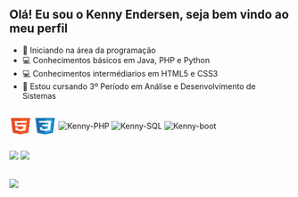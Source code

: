 ## Olá! Eu sou o Kenny Endersen, seja bem vindo ao meu perfil

- 🔭 Iniciando na área da programação
- 💻 Conhecimentos básicos em Java, PHP e Python
- 💻 Conhecimentos intermédiarios em HTML5 e CSS3
- 🌱 Estou cursando 3º Período em Análise e Desenvolvimento de Sistemas

<div style="display: inline_block"><br>
  <img align="center" alt="Kenny-HTML" height="30" width="40" src="https://raw.githubusercontent.com/devicons/devicon/master/icons/html5/html5-original.svg">
  <img align="center" alt="Kenny-CSS" height="30" width="40" src="https://raw.githubusercontent.com/devicons/devicon/master/icons/css3/css3-original.svg">
  <img align="center" alt="Kenny-PHP" height="30" width="40" src="https://cdn.jsdelivr.net/gh/devicons/devicon@latest/icons/php/php-original.svg" />
  <img align="center" alt="Kenny-SQL" height="30" width="40" src="https://cdn.jsdelivr.net/gh/devicons/devicon@latest/icons/mysql/mysql-original-wordmark.svg" />
  <img align="center" alt="Kenny-boot" height="30" width="40" src="https://cdn.jsdelivr.net/gh/devicons/devicon@latest/icons/bootstrap/bootstrap-original.svg" />
</div>

##

<div> 
  <a href="https://instagram.com/kennyxts" target="_blank"><img src="https://img.shields.io/badge/-Instagram-%23E4405F?style=for-the-badge&logo=instagram&logoColor=white" target="_blank"></a>
  <a href="mailto:kennyendersen@gmail.com" target="_blank"><img src="https://img.shields.io/badge/-Gmail-%23333?style=for-the-badge&logo=gmail&logoColor=white" target="_blank"></a>
</div>

##

<a href="https://beacons.ai/kennyendersen" target="_blank">
  <img height=200 align="center" src="https://github-readme-stats.vercel.app/api/top-langs?username=kennyendersen&layout=compact&langs_count=8&card_width=320&theme=dracula" />
</a>
